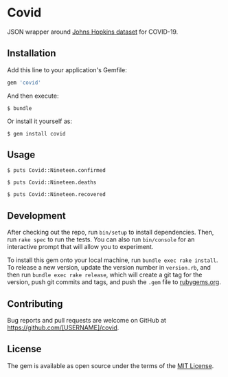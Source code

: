 # Covid

JSON wrapper around [Johns Hopkins dataset](https://github.com/CSSEGISandData/COVID-19) for COVID-19.

## Installation

Add this line to your application's Gemfile:

```ruby
gem 'covid'
```

And then execute:

    $ bundle

Or install it yourself as:

    $ gem install covid

## Usage

```
$ puts Covid::Nineteen.confirmed
```

```
$ puts Covid::Nineteen.deaths
```

```
$ puts Covid::Nineteen.recovered
```


## Development

After checking out the repo, run `bin/setup` to install dependencies. Then, run `rake spec` to run the tests. You can also run `bin/console` for an interactive prompt that will allow you to experiment.

To install this gem onto your local machine, run `bundle exec rake install`. To release a new version, update the version number in `version.rb`, and then run `bundle exec rake release`, which will create a git tag for the version, push git commits and tags, and push the `.gem` file to [rubygems.org](https://rubygems.org).

## Contributing

Bug reports and pull requests are welcome on GitHub at https://github.com/[USERNAME]/covid.

## License

The gem is available as open source under the terms of the [MIT License](https://opensource.org/licenses/MIT).
